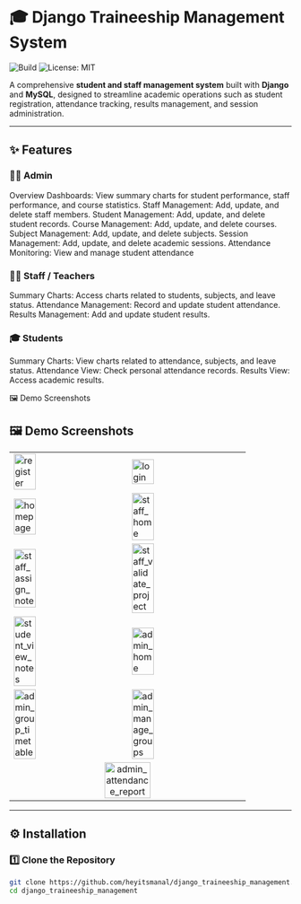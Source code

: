 # 🎓 Django Traineeship Management System
![Build](https://github.com/heyitsmanal/django_traineeship_management/actions/workflows/python-tests.yml/badge.svg)
![License: MIT](https://img.shields.io/badge/License-MIT-yellow.svg)

A comprehensive **student and staff management system** built with **Django** and **MySQL**, designed to streamline academic operations such as student registration, attendance tracking, results management, and session administration.

---

## ✨ Features

### 👨‍💼 Admin

Overview Dashboards: View summary charts for student performance, staff performance, and course statistics.
Staff Management: Add, update, and delete staff members.
Student Management: Add, update, and delete student records.
Course Management: Add, update, and delete courses.
Subject Management: Add, update, and delete subjects.
Session Management: Add, update, and delete academic sessions.
Attendance Monitoring: View and manage student attendance


### 👩‍🏫 Staff / Teachers

Summary Charts: Access charts related to students, subjects, and leave status.
Attendance Management: Record and update student attendance.
Results Management: Add and update student results.


### 🎓 Students

Summary Charts: View charts related to attendance, subjects, and leave status.
Attendance View: Check personal attendance records.
Results View: Access academic results.


🖼️ Demo Screenshots

## 🖼️ Demo Screenshots

<table align="center" border="0">
  <tr>
    <td><img width="45%" alt="register" src="https://github.com/user-attachments/assets/2f4f0dfa-98ad-42f0-b576-6bc69871740c" /></td>
    <td><img width="45%" alt="login" src="https://github.com/user-attachments/assets/76283aa8-a6b8-4e06-85b5-4cd612078992" /></td>
  </tr>
  <tr>
    <td><img width="45%" alt="homepage" src="https://github.com/user-attachments/assets/4f3ee40b-1726-42c1-990b-958aef38ca7a" /></td>
    <td><img width="45%" alt="staff_home" src="https://github.com/user-attachments/assets/48daa0b1-0445-44ed-81b0-64fd240299f5" /></td>
  </tr>
  <tr>
    <td><img width="45%" alt="staff_assign_note" src="https://github.com/user-attachments/assets/45fee527-43fb-42b8-93da-8a151a316754" /></td>
    <td><img width="45%" alt="staff_validate_project" src="https://github.com/user-attachments/assets/1576c9cf-437c-48d1-ac49-b9253dd34f70" /></td>
  </tr>
  <tr>
    <td><img width="45%" alt="student_view_notes" src="https://github.com/user-attachments/assets/3621e6d2-e5bd-48d6-a96b-8e004961e385" /></td>
    <td><img width="45%" alt="admin_home" src="https://github.com/user-attachments/assets/07b6aabe-8ee7-4c1a-80e0-51b87bbfa6c6" /></td>
  </tr>
  <tr>
    <td><img width="45%" alt="admin_group_timetable" src="https://github.com/user-attachments/assets/1acb7aaf-a785-4ca7-b8ed-f6d8e02ff54a" /></td>
    <td><img width="45%" alt="admin_manage_groups" src="https://github.com/user-attachments/assets/67bd4605-a1ba-444f-8f4a-991fe2e96e16" /></td>
  </tr>
  <tr>
    <td colspan="2" align="center">
      <img width="45%" alt="admin_attendance_report" src="https://github.com/user-attachments/assets/091f8137-4d68-4468-b0d1-9c75b1a8e701" />
    </td>
  </tr>
</table>



---

## ⚙️ Installation

### 1️⃣ Clone the Repository
```bash
git clone https://github.com/heyitsmanal/django_traineeship_management.git
cd django_traineeship_management
